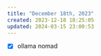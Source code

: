 ```yaml
---
title: "December 18th, 2023"
created: 2023-12-18 18:25:05
updated: 2024-03-15 23:00:53
---
```

  * [x] ollama nomad